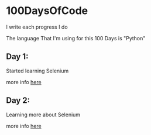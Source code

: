 # 100DaysOfCode
I write each progress I do

The language That I'm using for this 100 Days is "Python"

## Day 1:

Started learning Selenium

more info [here](Day1/Day1.md)

## Day 2:

Learning more about Selenium

more info [here](Day2/Day2.md)

